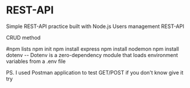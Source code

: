 # REST-API
Simple REST-API practice built with Node.js
Users management REST-API

CRUD method

#npm lists
npm init
npm install express
npm install nodemon
npm install dotenv -- Dotenv is a zero-dependency module that loads environment variables from a .env file

PS. I used Postman application to test GET/POST if you don't know give it try